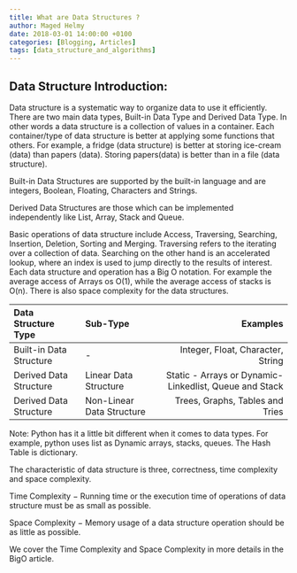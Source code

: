 ```yaml
---
title: What are Data Structures ?
author: Maged Helmy
date: 2018-03-01 14:00:00 +0100
categories: [Blogging, Articles]
tags: [data_structure_and_algorithms]
---
```


## Data Structure Introduction:

Data structure is a systematic way to organize data to use it efficiently. There are two main data types, Built-in Data Type and Derived Data Type. In other words a data structure is a collection of values in a container. Each container/type of data structure is better at applying some functions that others. For example, a fridge (data structure) is better at storing ice-cream (data) than papers (data). Storing papers(data) is better than in a file (data structure).

Built-in Data Structures are supported by the built-in language and are integers, Boolean, Floating, Characters and Strings.

Derived Data Structures are those which can be implemented independently like List, Array, Stack and Queue.

Basic operations of data structure include Access, Traversing, Searching, Insertion, Deletion, Sorting and Merging. Traversing refers to the iterating over a collection of data. Searching on the other hand is an accelerated lookup, where an index is used to jump directly to the results of interest. Each data structure and operation has a Big O notation. For example the average access of Arrays os O(1), while the average access of stacks is O(n). There is also space complexity for the data structures.

|Data Structure Type|Sub-Type|Examples|
|:---|:--|---:|
|Built-in Data Structure | - | Integer, Float, Character, String
|Derived Data Structure | Linear Data Structure | Static - Arrays or Dynamic- Linkedlist, Queue and Stack
|Derived Data Structure | Non-Linear Data Structure | Trees, Graphs, Tables and Tries

Note: Python has it a little bit different when it comes to data types. For example, python uses list as Dynamic arrays, stacks, queues. The Hash Table is dictionary.

The characteristic of data structure is three, correctness, time complexity and space complexity.

Time Complexity − Running time or the execution time of operations of data structure must be as small as possible.

Space Complexity − Memory usage of a data structure operation should be as little as possible.

We cover the Time Complexity and Space Complexity in more details in the BigO article.

